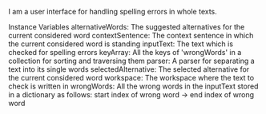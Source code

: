 I am a user interface for handling spelling errors in whole texts.

Instance Variables
	alternativeWords:		<Array>    The suggested alternatives for the current considered word
	contextSentence:   <String>      The context sentence in which the current considered word is standing
	inputText:			<Text>                  The text which is checked for spelling errors
	keyArray:			<OrderedCollection>      All the keys of 'wrongWords' in a collection for sorting and traversing them
	parser:				<SPCTextParser>                     A parser for separating a text into its single words
	selectedAlternative:		<String>     The selected alternative for the current considered word
	workspace:			<Workspace>                 The workspace where the text to check is written in
	wrongWords:		<Dictionary>       All the wrong words in the inputText stored in a dictionary as follows: 
										   start index of wrong word -> end index of wrong word
